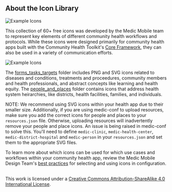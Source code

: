## About the Icon Library
<img alt="Example Icons" style="border-width:0" src="https://github.com/medic/medic.github.io/blob/master/images/icon-example-people-places.png?format=1000w" />

This collection of 60+ free icons was developed by the Medic Mobile team to represent key elements of different community health workflows and protocols. While these icons were designed primarily for community health apps built with the Community Health Toolkit's [Core Framework](https://github.com/medic/medic.github.io/blob/master/resource-overviews/core-framework-overview.pdf), they can also be used in a variety of communication efforts.

<img alt="Example Icons" style="border-width:0" src="https://github.com/medic/medic.github.io/blob/master/images/icon-example-forms_tasks_targets.png?format=1000w" />

The [forms_tasks_targets](https://github.com/medic/icon-library/tree/master/forms_tasks_targets) folder includes PNG and SVG icons related to diseases and conditions, treatments and proceedures, community members and health professionals, and abstract concepts like learning and health equity. The [people_and_places](https://github.com/medic/icon-library/tree/master/people_and_places) folder contains icons that address health system heirarchies, like districts, health facilities, families, and individuals.

NOTE: We recommend using SVG icons within your health app due to their smaller size. Additionally, if you are using medic-conf to upload resources, make sure you add the correct icons for people and places to your `resources.json` file. Otherwise, uploading resources will inadvertently remove your people and place icons. An issue is being raised in medic-conf to solve this. You'll need to define `medic-clinic`, `medic-health-center`, `medic-district-hospital` and `medic-person` in your `resources.json` and set them to the appropriate SVG files.

To learn more about which icons can be used for which use cases and workflows within your community health app, review the Medic Mobile Design Team's [best practices](https://docs.google.com/document/d/1vWTL9RCnMK-_jFVbQeIlIZIkfyw4DVTO-lxu6vCHieo/edit#heading=h.wlx8vh5tj0p4) for selecting and using icons in configuration. 

<br />This work is licensed under a <a rel="license" href="http://creativecommons.org/licenses/by-sa/4.0/">Creative Commons Attribution-ShareAlike 4.0 International License</a>.
